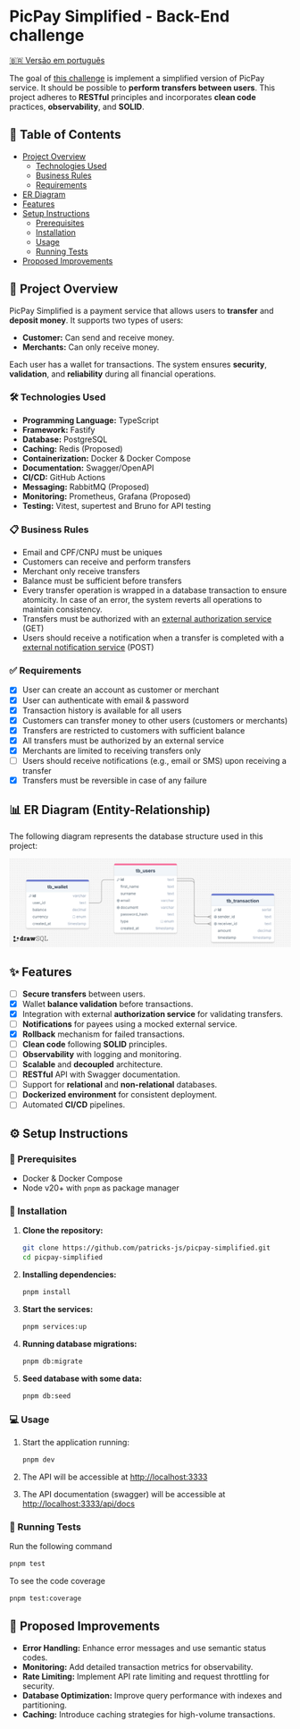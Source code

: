 # PicPay Simplified - Back-End challenge

[🇧🇷 Versão em português](README-PT.md)

The goal of [this challenge](https://github.com/PicPay/picpay-desafio-backend) is implement a simplified version of PicPay service. It should be possible to **perform transfers between users**. This project adheres to **RESTful** principles and incorporates **clean code** practices, **observability**, and **SOLID**.

## 📌 Table of Contents

- [Project Overview](#-project-overview)
  - [Technologies Used](#️-technologies-used)
  - [Business Rules](#-business-rules)
  - [Requirements](#-requirements)
- [ER Diagram](#-er-diagram-entity-relationship)
- [Features](#-features)
- [Setup Instructions](#️-setup-instructions)
  - [Prerequisites](#-prerequisites)
  - [Installation](#-installation)
  - [Usage](#-usage)
  - [Running Tests](#-running-tests)
- [Proposed Improvements](#-proposed-improvements)

## 📝 Project Overview

PicPay Simplified is a payment service that allows users to **transfer** and **deposit money**. It supports two types of users:

- **Customer:** Can send and receive money.
- **Merchants:** Can only receive money.

Each user has a wallet for transactions. The system ensures **security**, **validation**, and **reliability** during all financial operations.

### 🛠️ Technologies Used

- **Programming Language:** TypeScript
- **Framework:** Fastify
- **Database:** PostgreSQL
- **Caching:** Redis (Proposed)
- **Containerization:** Docker & Docker Compose
- **Documentation:** Swagger/OpenAPI
- **CI/CD:** GitHub Actions
- **Messaging:** RabbitMQ (Proposed)
- **Monitoring:** Prometheus, Grafana (Proposed)
- **Testing:** Vitest, supertest and Bruno for API testing

### 📋 Business Rules

- Email and CPF/CNPJ must be uniques
- Customers can receive and perform transfers
- Merchant only receive transfers
- Balance must be sufficient before transfers
- Every transfer operation is wrapped in a database transaction to ensure atomicity. In case of an error, the system reverts all operations to maintain consistency.
- Transfers must be authorized with an [external authorization service](https://util.devi.tools/api/v2/authorize) (GET)
- Users should receive a notification when a transfer is completed with a [external notification service](https://util.devi.tools/api/v1/notify) (POST)

### ✅ Requirements

- [x] User can create an account as customer or merchant
- [x] User can authenticate with email & password
- [x] Transaction history is available for all users
- [x] Customers can transfer money to other users (customers or merchants)
- [x] Transfers are restricted to customers with sufficient balance
- [x] All transfers must be authorized by an external service
- [x] Merchants are limited to receiving transfers only
- [ ] Users should receive notifications (e.g., email or SMS) upon receiving a transfer
- [x] Transfers must be reversible in case of any failure

## 📊 ER Diagram (Entity-Relationship)

The following diagram represents the database structure used in this project:

![ER Diagram](.github/assets/er-diagram.png)

## ✨ Features

- [ ] **Secure transfers** between users.
- [x] Wallet **balance validation** before transactions.
- [x] Integration with external **authorization service** for validating transfers.
- [ ] **Notifications** for payees using a mocked external service.
- [x] **Rollback** mechanism for failed transactions.
- [ ] **Clean code** following **SOLID** principles.
- [ ] **Observability** with logging and monitoring.
- [ ] **Scalable** and **decoupled** architecture.
- [ ] **RESTful** API with Swagger documentation.
- [ ] Support for **relational** and **non-relational** databases.
- [ ] **Dockerized environment** for consistent deployment.
- [ ] Automated **CI/CD** pipelines.

## ⚙️ Setup Instructions

### 📌 Prerequisites

- Docker & Docker Compose
- Node v20+ with `pnpm` as package manager

### 🚀 Installation

1. **Clone the repository:**

    ```bash
    git clone https://github.com/patricks-js/picpay-simplified.git
    cd picpay-simplified
    ```

2. **Installing dependencies:**

    ```bash
    pnpm install
    ```

3. **Start the services:**

    ```bash
    pnpm services:up
    ```

4. **Running database migrations:**

    ```bash
    pnpm db:migrate
    ```

5. **Seed database with some data:**

    ```bash
    pnpm db:seed
    ```

### 💻 Usage

1. Start the application running:

    ```bash
    pnpm dev
    ```

2. The API will be accessible at <http://localhost:3333>
3. The API documentation (swagger) will be accessible at <http://localhost:3333/api/docs>

### 🧪 Running Tests

Run the following command

```bash
pnpm test
```

To see the code coverage

```bash
pnpm test:coverage
```

## 🌟 Proposed Improvements

- **Error Handling:** Enhance error messages and use semantic status codes.
- **Monitoring:** Add detailed transaction metrics for observability.
- **Rate Limiting:** Implement API rate limiting and request throttling for security.
- **Database Optimization:** Improve query performance with indexes and partitioning.
- **Caching:** Introduce caching strategies for high-volume transactions.
